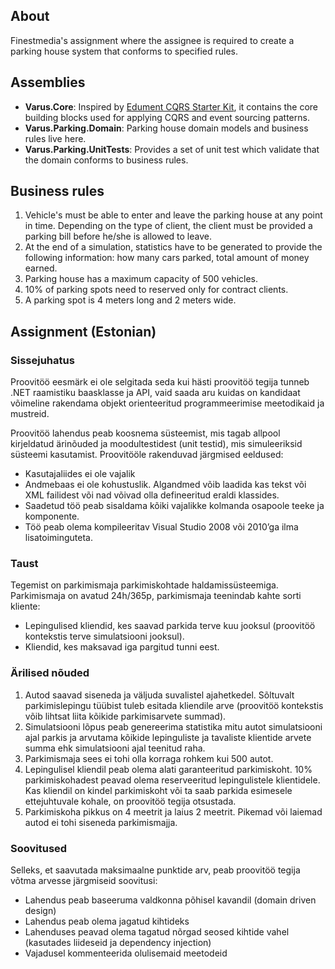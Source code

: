 ## About

Finestmedia's assignment where the assignee is required to create a parking house system that conforms to specified rules.

## Assemblies

- **Varus.Core**: Inspired by [Edument CQRS Starter Kit](http://cqrs.nu/), it contains the core building blocks used for applying CQRS and event sourcing patterns.
- **Varus.Parking.Domain**: Parking house domain models and business rules live here.
- **Varus.Parking.UnitTests**: Provides a set of unit test which validate that the domain conforms to business rules.

## Business rules

1. Vehicle's must be able to enter and leave the parking house at any point in time. Depending on the type of client, the client must be provided a parking bill before he/she is allowed to leave.
2. At the end of a simulation, statistics have to be generated to provide the following information: how many cars parked, total amount of money earned.
3. Parking house has a maximum capacity of 500 vehicles.
4. 10% of parking spots need to reserved only for contract clients.
5. A parking spot is 4 meters long and 2 meters wide.

## Assignment (Estonian)

### Sissejuhatus

Proovitöö eesmärk ei ole selgitada seda kui hästi proovitöö tegija tunneb .NET raamistiku baasklasse ja API, vaid saada aru kuidas on kandidaat võimeline rakendama objekt orienteeritud programmeerimise meetodikaid ja mustreid.

Proovitöö lahendus peab koosnema süsteemist, mis tagab allpool kirjeldatud ärinõuded ja moodultestidest (unit testid), mis simuleeriksid süsteemi kasutamist. Proovitööle rakenduvad järgmised eeldused:

- Kasutajaliides ei ole vajalik
- Andmebaas ei ole kohustuslik. Algandmed võib laadida kas tekst või XML failidest või nad võivad olla defineeritud eraldi klassides.
- Saadetud töö peab sisaldama kõiki vajalikke kolmanda osapoole teeke ja komponente.
- Töö peab olema kompileeritav Visual Studio 2008 või 2010’ga ilma lisatoiminguteta.

### Taust

Tegemist on parkimismaja parkimiskohtade haldamissüsteemiga. Parkimismaja on avatud 24h/365p, parkimismaja teenindab kahte sorti kliente:

- Lepingulised kliendid, kes saavad parkida terve kuu jooksul (proovitöö kontekstis terve simulatsiooni jooksul).
- Kliendid, kes maksavad iga pargitud tunni eest.

### Ärilised nõuded

1. Autod saavad siseneda ja väljuda suvalistel ajahetkedel. Sõltuvalt parkimislepingu tüübist tuleb esitada kliendile arve (proovitöö kontekstis võib lihtsat liita kõikide parkimisarvete summad).
2. Simulatsiooni lõpus peab genereerima statistika mitu autot simulatsiooni ajal parkis ja arvutama kõikide lepinguliste ja tavaliste klientide arvete summa ehk simulatsiooni ajal teenitud raha.
3. Parkimismaja sees ei tohi olla korraga rohkem kui 500 autot.
4. Lepingulisel kliendil peab olema alati garanteeritud parkimiskoht. 10% parkimiskohadest peavad olema reserveeritud lepingulistele klientidele. Kas kliendil on kindel parkimiskoht või ta saab parkida esimesele ettejuhtuvale kohale, on proovitöö tegija otsustada.
5. Parkimiskoha pikkus on 4 meetrit ja laius 2 meetrit. Pikemad või laiemad autod ei tohi siseneda parkimismajja.

### Soovitused

Selleks, et saavutada maksimaalne punktide arv, peab proovitöö tegija võtma arvesse järgmiseid soovitusi:

- Lahendus peab baseeruma valdkonna põhisel kavandil (domain driven design)
- Lahendus peab olema jagatud kihtideks
- Lahenduses peavad olema tagatud nõrgad seosed kihtide vahel (kasutades liideseid ja dependency injection)
- Vajadusel kommenteerida olulisemaid meetodeid